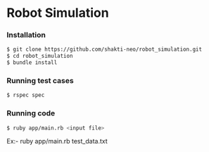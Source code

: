 # Robot Simulation

### Installation
```sh
$ git clone https://github.com/shakti-neo/robot_simulation.git
$ cd robot_simulation
$ bundle install
```

### Running test cases
```sh
$ rspec spec
```

### Running code
```sh
$ ruby app/main.rb <input file>
```
Ex:- ruby app/main.rb test_data.txt


